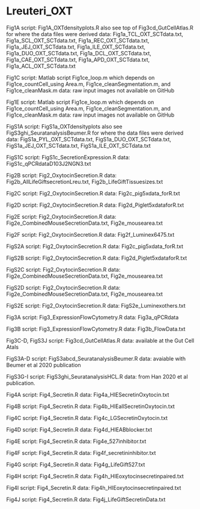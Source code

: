 # Lreuteri_OXT

Fig1A
  script: Fig1A_OXTdensityplots.R also see top of Fig3cd_GutCellAtlas.R for where the data files were derived
  data: Fig1a_TCL_OXT_SCTdata.txt, Fig1a_SCL_OXT_SCTdata.txt, Fig1a_REC_OXT_SCTdata.txt, Fig1a_JEJ_OXT_SCTdata.txt, Fig1a_ILE_OXT_SCTdata.txt, Fig1a_DUO_OXT_SCTdata.txt, Fig1a_DCL_OXT_SCTdata.txt, Fig1a_CAE_OXT_SCTdata.txt, Fig1a_APD_OXT_SCTdata.txt, Fig1a_ACL_OXT_SCTdata.txt

Fig1C
  script: Matlab script Fig1ce_loop.m which depends on Fig1ce_countCell_using Area.m, Fig1ce_cleanSegmentation.m, and Fig1ce_cleanMask.m
  data: raw input images not available on GitHub

Fig1E
  script: Matlab script Fig1ce_loop.m which depends on Fig1ce_countCell_using Area.m, Fig1ce_cleanSegmentation.m, and Fig1ce_cleanMask.m
  data: raw input images not available on GitHub
  
FigS1A
  script: FigS1a_OXTdensityplots also see FigS3ghi_SeuratanalysisBeumer.R for where the data files were derived
  data: FigS1a_PYL_OXT_SCTdata.txt, FigS1a_DUO_OXT_SCTdata.txt, FigS1a_JEJ_OXT_SCTdata.txt, FigS1a_ILE_OXT_SCTdata.txt

FigS1C
  script: FigS1c_SecretionExpression.R
  data: FigS1c_qPCRdataD103J2NGN3.txt
  
Fig2B
  script: Fig2_OxytocinSecretion.R
  data: Fig2b_AllLifeGiftsecretionLreu.txt, Fig2b_LifeGiftTissuesizes.txt

Fig2C
  script: Fig2_OxytocinSecretion.R
  data: Fig2c_pig5xdata_forR.txt

Fig2D
  script: Fig2_OxytocinSecretion.R
  data: Fig2d_Piglet5xdataforR.txt

Fig2E
  script: Fig2_OxytocinSecretion.R
  data: Fig2e_CombinedMouseSecretionData.txt, Fig2e_mousearea.txt

Fig2F
  script: Fig2_OxytocinSecretion.R
  data: Fig2f_Luminex6475.txt
  
FigS2A
  script: Fig2_OxytocinSecretion.R
  data: Fig2c_pig5xdata_forR.txt

FigS2B
  script: Fig2_OxytocinSecretion.R
  data: Fig2d_Piglet5xdataforR.txt

FigS2C
  script: Fig2_OxytocinSecretion.R
  data: Fig2e_CombinedMouseSecretionData.txt, Fig2e_mousearea.txt

FigS2D
  script: Fig2_OxytocinSecretion.R
  data: Fig2e_CombinedMouseSecretionData.txt, Fig2e_mousearea.txt

FigS2E
  script: Fig2_OxytocinSecretion.R
  data: FigS2e_Luminexothers.txt
  
Fig3A
  script: Fig3_ExpressionFlowCytometry.R
  data: Fig3a_qPCRdata

Fig3B
  script: Fig3_ExpressionFlowCytometry.R
  data: Fig3b_FlowData.txt

Fig3C-D, FigS3J
  script: Fig3cd_GutCellAtlas.R
  data: available at the Gut Cell Atals

FigS3A-D
  script: FigS3abcd_SeuratanalysisBeumer.R
  data: avaiable with Beumer et al 2020 publication

FigS3G-I
  script: FigS3ghi_SeuratanalysisHCL.R
  data: from Han 2020 et al publication.
  
Fig4A
  script: Fig4_Secretin.R
  data: Fig4a_HIESecretinOxytocin.txt
  
Fig4B
  script: Fig4_Secretin.R
  data: Fig4b_HIEallSecretinOxytocin.txt
  
Fig4C
  script: Fig4_Secretin.R
  data: Fig4c_LGSecretinOxytocin.txt
  
Fig4D
  script: Fig4_Secretin.R
  data: Fig4d_HIEABblocker.txt
  
Fig4E
  script: Fig4_Secretin.R
  data: Fig4e_527inhibitor.txt
  
Fig4F
  script: Fig4_Secretin.R
  data: Fig4f_secretininhibitor.txt
  
Fig4G
  script: Fig4_Secretin.R
  data: Fig4g_LifeGift527.txt
  
Fig4H
  script: Fig4_Secretin.R
  data: Fig4h_HIEoxytocinsecretinpaired.txt
  
Fig4I
  script: Fig4_Secretin.R
  data: Fig4h_HIEoxytocinsecretinpaired.txt
  
Fig4J
  script: Fig4_Secretin.R
  data: Fig4j_LifeGiftSecretinData.txt
  

